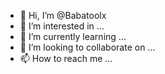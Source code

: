 - 👋 Hi, I’m @Babatoolx
- 👀 I’m interested in ...
- 🌱 I’m currently learning ...
- 💞️ I’m looking to collaborate on ...
- 📫 How to reach me ...

<!---
Babatoolx/Babatoolx is a ✨ special ✨ repository because its `README.md` (this file) appears on your GitHub profile.
You can click the Preview link to take a look at your changes.
--->
